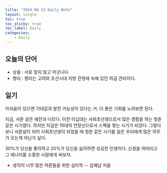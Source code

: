 ```yaml
---
title: "2024-06-12 Daily Note"
layout: single
toc: true
toc_sticky: true
toc_label: Daily
categories:
    - Daily
---
```


## 오늘의 단어
- 상충 : 서로 맞지 않고 어긋나다
- 향리 : 향리는 고려와 조선시대 지방 관청에 속해 있던 하급 관리이다.

## 일기
아쉬움이 있으면 기대감과 발전 가능성이 있다는 거.
더 좋은 기회를 노려보면 된다.

지금, 서른 살은 예전과 다르다. 이전 이십대는 사회초년생으로서 많은 경험을 하는 청춘 같은 시기였다. 하지만 지금은 10대의 연장선으로서 스펙을 쌓는 시기가 되었다. 그렇다보니 서른살이 되어 사회초년생이 되었을 때 청춘 같은 시기를 잃은 우리에게 많은 의무가 오는게 아닌가 싶다.

30%가 당신을 좋아하고 20%가 당신을 싫어하면 성공한 인생이다. 신경을 꺼버리고 그 에너지를 소중한 사람에게 써보자.

- 생각이 너무 많은 어른들을 위한 심리학 -- 김혜남 지음